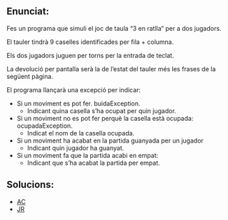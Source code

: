 ## Enunciat:

Fes un programa que simuli el joc de taula “3 en ratlla“ per a dos jugadors.

El tauler tindrà 9 caselles identificades per fila + columna.

Els dos jugadors juguen per torns per la entrada de teclat.

La devolució per pantalla serà la de l’estat del tauler més les frases de la següent pàgina.

El programa llançarà una excepció per indicar:

* Si un moviment es pot fer. buidaException.
  * Indicant quina casella s’ha ocupat per quin jugador.
* Si un moviment no es pot fer perquè la casella està ocupada: ocupadaException.
  * Indicat el nom de la casella ocupada.
* Si un moviment ha acabat en la partida guanyada per un jugador
  * Indicant quin jugador ha guanyat.
* Si un moviment fa que la partida acabi en empat:
  * Indicant que s’ha acabat la partida per empat.

## Solucions:

* [AC](https://github.com/AleixCarles/MP03UF5)
* [JR](https://github.com/Riba00/TresEnRatlla)

